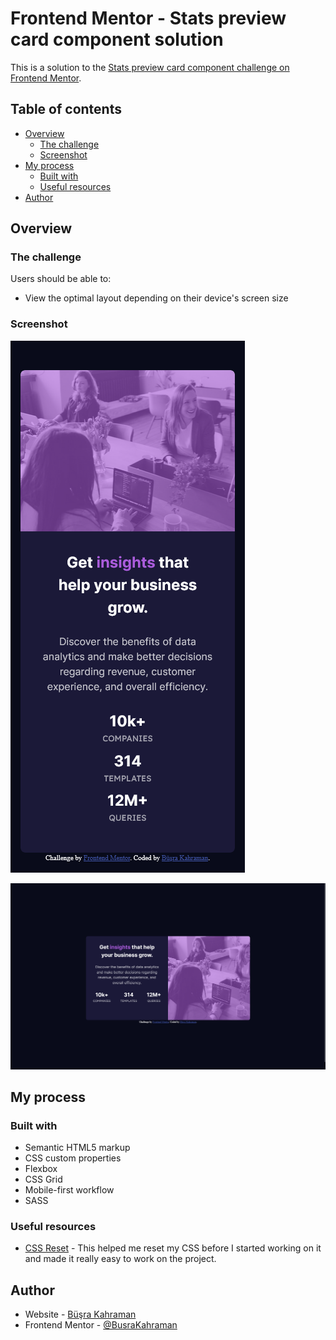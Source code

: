 # Frontend Mentor - Stats preview card component solution

This is a solution to the [Stats preview card component challenge on Frontend Mentor](https://www.frontendmentor.io/challenges/stats-preview-card-component-8JqbgoU62).

## Table of contents

- [Overview](#overview)
  - [The challenge](#the-challenge)
  - [Screenshot](#screenshot)
- [My process](#my-process)
  - [Built with](#built-with)
  - [Useful resources](#useful-resources)
- [Author](#author)

## Overview

### The challenge

Users should be able to:

- View the optimal layout depending on their device's screen size

### Screenshot

![Mobile view](images/mobile.png)

![Desktop view](images/desktop.png)

## My process

### Built with

- Semantic HTML5 markup
- CSS custom properties
- Flexbox
- CSS Grid
- Mobile-first workflow
- SASS

### Useful resources

- [CSS Reset](https://www.joshwcomeau.com/css/custom-css-reset/) - This helped me reset my CSS before I started working on it and made it really easy to work on the project.

## Author

- Website - [Büşra Kahraman](https://busrakahraman.github.io/Portfolio/)
- Frontend Mentor - [@BusraKahraman](https://www.frontendmentor.io/profile/BusraKahraman)
